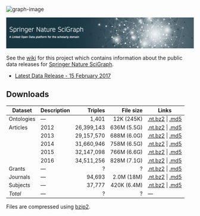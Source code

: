 <a name="top"></a>
![graph-image](http://static.springer.com/spcom/sites/sgw/images/logo-springernature.svg)

![SpringerNature SciGraph](images/SpringerNature.png)

See the [wiki](https://github.com/springernature/scigraph/wiki) for this project which contains information about the public data releases for [Springer Nature SciGraph](http://www.springernature.com/scigraph).

* [Latest Data Release - 15 February 2017](../../wiki/Data-Release:-15-February-2017)

## Downloads

| Dataset | Description | Triples | File size | Links |
| --- | --- | ---: | ---: | --- |
| Ontologies | &mdash; | 1,401 | 12K (245K) | [.nt.bz2](http://s3-service-broker-live-afe45d64-24d0-4a96-b6a8-23b79e885eb7.s3-website.eu-central-1.amazonaws.com/2017-02-15/springernature-scigraph-ontologies.2017-02-15.nt.bz2) \| [.md5](http://s3-service-broker-live-afe45d64-24d0-4a96-b6a8-23b79e885eb7.s3-website.eu-central-1.amazonaws.com/2017-02-15/springernature-scigraph-ontologies.2017-02-15.nt.bz2.md5) | 
| Articles | 2012 | 26,399,143 | 636M (5.5G) | [.nt.bz2](http://s3-service-broker-live-afe45d64-24d0-4a96-b6a8-23b79e885eb7.s3-website.eu-central-1.amazonaws.com/2017-02-15/springernature-scigraph-2012-articles.2017-02-15.nt.bz2) \| [.md5](http://s3-service-broker-live-afe45d64-24d0-4a96-b6a8-23b79e885eb7.s3-website.eu-central-1.amazonaws.com/2017-02-15/springernature-scigraph-2012-articles.2017-02-15.nt.bz2.md5) |
|  | 2013 | 29,157,570 | 688M (6.0G) | [.nt.bz2](http://s3-service-broker-live-afe45d64-24d0-4a96-b6a8-23b79e885eb7.s3-website.eu-central-1.amazonaws.com/2017-02-15/springernature-scigraph-2013-articles.2017-02-15.nt.bz2) \| [.md5](http://s3-service-broker-live-afe45d64-24d0-4a96-b6a8-23b79e885eb7.s3-website.eu-central-1.amazonaws.com/2017-02-15/springernature-scigraph-2013-articles.2017-02-15.nt.bz2.md5) |
|  | 2014 | 31,660,946 | 758M (6.5G) | [.nt.bz2](http://s3-service-broker-live-afe45d64-24d0-4a96-b6a8-23b79e885eb7.s3-website.eu-central-1.amazonaws.com/2017-02-15/springernature-scigraph-2014-articles.2017-02-15.nt.bz2) \| [.md5](http://s3-service-broker-live-afe45d64-24d0-4a96-b6a8-23b79e885eb7.s3-website.eu-central-1.amazonaws.com/2017-02-15/springernature-scigraph-2014-articles.2017-02-15.nt.bz2.md5) |
|  | 2015 | 32,147,098 | 766M (6.6G) | [.nt.bz2](http://s3-service-broker-live-afe45d64-24d0-4a96-b6a8-23b79e885eb7.s3-website.eu-central-1.amazonaws.com/2017-02-15/springernature-scigraph-2015-articles.2017-02-15.nt.bz2) \| [.md5](http://s3-service-broker-live-afe45d64-24d0-4a96-b6a8-23b79e885eb7.s3-website.eu-central-1.amazonaws.com/2017-02-15/springernature-scigraph-2015-articles.2017-02-15.nt.bz2.md5) |
|  | 2016 | 34,511,256 | 828M (7.1G) | [.nt.bz2](http://s3-service-broker-live-afe45d64-24d0-4a96-b6a8-23b79e885eb7.s3-website.eu-central-1.amazonaws.com/2017-02-15/springernature-scigraph-2016-articles.2017-02-15.nt.bz2) \| [.md5](http://s3-service-broker-live-afe45d64-24d0-4a96-b6a8-23b79e885eb7.s3-website.eu-central-1.amazonaws.com/2017-02-15/springernature-scigraph-2016-articles.2017-02-15.nt.bz2.md5) |
| Grants | &mdash; | ? | ? | [.nt.bz2](http://s3-service-broker-live-afe45d64-24d0-4a96-b6a8-23b79e885eb7.s3-website.eu-central-1.amazonaws.com/2017-02-15/springernature-scigraph-grants.2017-02-15.nt.bz2) \| [.md5](http://s3-service-broker-live-afe45d64-24d0-4a96-b6a8-23b79e885eb7.s3-website.eu-central-1.amazonaws.com/2017-02-15/springernature-scigraph-grants.2017-02-15.nt.bz2.md5) |
| Journals | &mdash; | 94,693 | 2.0M (18M) | [.nt.bz2](http://s3-service-broker-live-afe45d64-24d0-4a96-b6a8-23b79e885eb7.s3-website.eu-central-1.amazonaws.com/2017-02-15/springernature-scigraph-journals.2017-02-15.nt.bz2) \| [.md5](http://s3-service-broker-live-afe45d64-24d0-4a96-b6a8-23b79e885eb7.s3-website.eu-central-1.amazonaws.com/2017-02-15/springernature-scigraph-journals.2017-02-15.nt.bz2.md5) |
| Subjects | &mdash; | 37,777 | 420K (6.4M) | [.nt.bz2](http://s3-service-broker-live-afe45d64-24d0-4a96-b6a8-23b79e885eb7.s3-website.eu-central-1.amazonaws.com/2017-02-15/springernature-scigraph-subjects.2017-02-15.nt.bz2) \| [.md5](http://s3-service-broker-live-afe45d64-24d0-4a96-b6a8-23b79e885eb7.s3-website.eu-central-1.amazonaws.com/2017-02-15/springernature-scigraph-subjects.2017-02-15.nt.bz2.md5) |
| _Total_ | &mdash; | ? | ? | &mdash; |

Files are compressed using [bzip2](http://www.bzip.org/).
